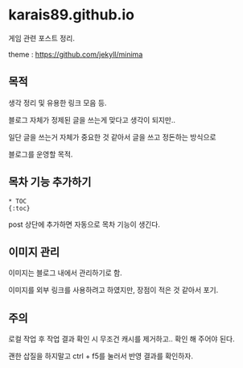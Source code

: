 # karais89.github.io

게임 관련 포스트 정리.

theme : https://github.com/jekyll/minima

## 목적

생각 정리 및 유용한 링크 모음 등.

블로그 자체가 정제된 글을 쓰는게 맞다고 생각이 되지만..

일단 글을 쓰는거 자체가 중요한 것 같아서 글을 쓰고 정돈하는 방식으로

블로그를 운영할 목적.

## 목차 기능 추가하기

```
* TOC
{:toc}
```

post 상단에 추가하면 자동으로 목차 기능이 생긴다.

## 이미지 관리

이미지는 블로그 내에서 관리하기로 함.

이미지를 외부 링크를 사용하려고 하였지만, 장점이 적은 것 같아서 포기.

## 주의

로컬 작업 후 작업 결과 확인 시 무조건 캐시를 제거하고.. 확인 해 주어야 된다.

괜한 삽질을 하지말고 ctrl + f5를 눌러서 반영 결과를 확인하자. 
